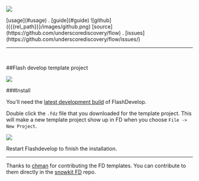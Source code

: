 

<a href="{{{rel_path}}}index.html" id="logo"><img src="{{{rel_path}}}images/logo.png" /></a>

<div class="topmenu">
[usage](#usage) . [guide](#guide) ![github]({{{rel_path}}}/images/github.png)  [source](https://github.com/underscorediscovery/flow) . [issues](https://github.com/underscorediscovery/flow/issues/)
</div>

---

<br/>

##Flash develop template project

![](../images/plugins/5.png)

###Install

You'll need the [latest development build](http://flashdevelop.org/downloads/builds/) of FlashDevelop.

Double click the `.fdz` file that you downloaded for the template project. This will make a new template project show up in FD when you choose `File -> New Project`.

![](../images/plugins/6.png)

Restart Flashdevelop to finish the installation.

---

Thanks to [chman](https://github.com/chman) for contributing the FD templates. You can contribute to them directly in the [snowkit FD](https://github.com/Chman/Snowkit-FD) repo.

&nbsp;   
&nbsp;   
&nbsp;   
&nbsp;   

